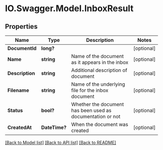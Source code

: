 # IO.Swagger.Model.InboxResult

## Properties

 Name            | Type          | Description                                                | Notes
-----------------|---------------|------------------------------------------------------------|------------
 **DocumentId**  | **long?**     |                                                            | [optional]
 **Name**        | **string**    | Name of the document as it appears in the inbox            | [optional]
 **Description** | **string**    | Additional description of document                         | [optional]
 **Filename**    | **string**    | Name of the underlying file for the inbox document         | [optional]
 **Status**      | **bool?**     | Whether the document has been used as documentation or not | [optional]
 **CreatedAt**   | **DateTime?** | When the document was created                              | [optional]

[[Back to Model list]](../README.md#documentation-for-models) [[Back to API list]](../README.md#documentation-for-api-endpoints) [[Back to README]](../README.md)

